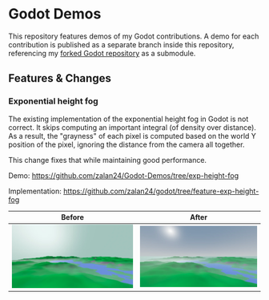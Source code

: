 # Godot Demos

This repository features demos of my Godot contributions. A demo for each contribution is published as a separate branch inside this repository, referencing my [forked Godot repository](https://github.com/zalan24/godot/) as a submodule.

## Features & Changes

### Exponential height fog

The existing implementation of the exponential height fog in Godot is not correct. It skips computing an important integral (of density over distance). As a result, the "grayness" of each pixel is computed based on the world Y position of the pixel, ignoring the distance from the camera all together.

This change fixes that while maintaining good performance.

Demo: https://github.com/zalan24/Godot-Demos/tree/exp-height-fog

Implementation: https://github.com/zalan24/godot/tree/feature-exp-height-fog

| Before                                                                               | After                                                                                |
|--------------------------------------------------------------------------------------|--------------------------------------------------------------------------------------|
|![Screenshot from above, old exponential fog](screenshots/exp-height-fog/old_fog.webp)|![Screenshot from above, new exponential fog](screenshots/exp-height-fog/new_fog.webp)|